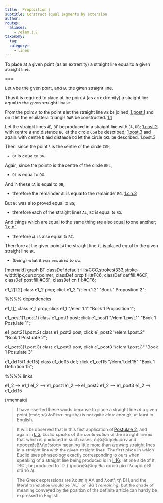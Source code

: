 ```yaml
---
title:  Proposition 2
subtitle: Construct equal segments by extension
author:
routes:
  aliases:
    - /elem.1.2
taxonomy:
  tag:
  category:
    - lines
---
```


To place at a given point (as an extremity) a straight line equal to a given straight line.

===

[1.def.15]: /elem.1.def.15 "Book 1 - Definition 15"
[1.1]: /elem.1.1 "Book 1 - Proposition 1"
[1.post.1]: /elem.1.post.1 "Book 1 - Postulate 1"
[1.post.2]: /elem.1.post.2 "Book 1 - Postulate 2"
[1.post.3]: /elem.1.post.3 "Book 1 - Postulate 3"
[1.c.n.1]: /elem.1.c.n.1 "Book 1 - Common Notion 1"
[1.c.n.3]: /elem.1.c.n.3 "Book 1 - Common Notion 3"

Let `A` be the given point, and `BC` the given straight line.

Thus it is required to place at the point `A` (as an extremity) a straight line equal to the given straight line `BC`. 
<!-- <lb n="5"/> -->

From the point `A` to the point `B` let the straight line `AB` be joined; [1.post.1] and on it let the equilateral triangle <lb n="10"/>`DAB` be constructed. [1.1]

Let the straight lines `AE`, `BF` be produced in a straight line with `DA`, `DB`; [1.post.2] with centre `B` and distance `BC` let the <lb n="15"/>circle `CGH` be described; [1.post.3] and again, with centre `D` and distance `DG` let the circle `GKL` be described. [1.post.3]

Then, since the point `B` is the centre of the circle `CGH`, 
- `BC` is equal to `BG`.

<!-- <lb n="20"/> -->

Again, since the point `D` is the centre of the circle `GKL`, 
- `DL` is equal to `DG`.

And in these `DA` is equal to `DB`; 
- therefore the remainder `AL` is equal to the remainder `BG`. [1.c.n.3]

<!-- <lb n="25"/> -->

But `BC` was also proved equal to `BG`; 
- therefore each of the straight lines `AL`, `BC` is equal to `BG`.

And things which are equal to the same thing are also equal to one another; [1.c.n.1] <lb n="30"/>
- therefore `AL` is also equal to `BC`.

Therefore at the given point `A` the straight line `AL` is placed equal to the given straight line `BC`.

- (Being) what it was required to do.



[mermaid]
graph BT
classDef default fill:#CCC,stroke:#333,stroke-width:1px,cursor:pointer;
classDef prop fill:#FC6;
classDef def fill:#6CF;
classDef post fill:#C6F;
classDef cn fill:#CF6;

e1_2[1.2]
class e1_2 prop; 
click e1_2 "/elem.1.2" "Book 1 Proposition 2";

%%%% dependencies

e1_1[1.1]
class e1_1 prop; 
click e1_1 "/elem.1.1" "Book 1 Proposition 1";

e1_post1(1.post.1)
class e1_post1 post;
click e1_post1 "/elem.1.post.1" "Book 1 Postulate 1";

e1_post2(1.post.2)
class e1_post2 post;
click e1_post2 "/elem.1.post.2" "Book 1 Postulate 2";

e1_post3(1.post.3)
class e1_post3 post;
click e1_post3 "/elem.1.post.3" "Book 1 Postulate 3";

e1_def15(1.def.15)
class e1_def15 def;
click e1_def15 "/elem.1.def.15" "Book 1 Definition 15";

%%%% links

e1_2 --> e1_1
e1_2 --> e1_post1
e1_2 --> e1_post2
e1_2 --> e1_post3
e1_2 --> e1_def15

[/mermaid]

<blockquote n="1. (as an extremity)." class="crit" place="unspecified" anchored="yes">

<p>I have inserted these words because <quote>to place a straight line <em>at</em> a given point</quote>
 (<foreign lang="greek">πρὸς τῷ δοθέντι σημείῳ</foreign>) is not quite clear enough, at least in English.</p>

</blockquote>
<blockquote n="11. Let the straight lines AE, BF be produced...." class="crit" place="unspecified" anchored="yes">

<p>It will be observed that in this first application of <a href="/elem.1.post.2">Postulate 2</a>, and again in <a href="/elem.1.5">I. 5</a>, Euclid speaks of the <em>continuation</em> of the straight line as that which is produced in such cases, <foreign lang="greek">ἐκβεβλήσθωσαν</foreign> and <foreign lang="greek">προσεκβεβλήσθωσαν</foreign> meaning little more than <em>drawing</em> straight lines <quote>in a straight line with</quote>
 the given straight lines. The first place in which Euclid uses phraseology exactly corresponding to ours when <pb n="245"/>speaking of a straight line being produced is in <a href="/elem.1.16">I. 16</a>: <quote>let one side of it, `BC`, be produced to `D`</quote>
 (<foreign lang="greek">προσεκβεβλήσθω αὐτοῦ μία πλευρὰ ἡ ΒΓ ἐπὶ τὸ Δ</foreign>).</p>

</blockquote>

<blockquote n="23. the remainder AL...the remainder BG." class="crit" place="unspecified" anchored="yes">

<p>The Greek expressions are <foreign lang="greek">λοιπὴ ἡ ΑΛ</foreign> and <foreign lang="greek">λοιπῇ τῇ</foreign> BH, and the literal translation would be <quote>`AL` (or `BG`) <em>remaining</em>,</quote>
 but the shade of meaning conveyed by the position of the definite article can hardly be expressed in English.</p>

</blockquote>
